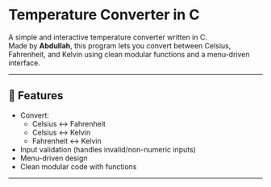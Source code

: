 # Temperature Converter in C

A simple and interactive temperature converter written in C.  
Made by **Abdullah**, this program lets you convert between Celsius, Fahrenheit, and Kelvin using clean modular functions and a menu-driven interface.

---

## 🚀 Features

- Convert:
  - Celsius ↔ Fahrenheit
  - Celsius ↔ Kelvin
  - Fahrenheit ↔ Kelvin
- Input validation (handles invalid/non-numeric inputs)
- Menu-driven design
- Clean modular code with functions

---
